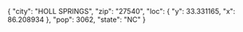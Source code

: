  {
        "city": "HOLL SPRINGS",
        "zip": "27540",
        "loc": {
            "y": 33.331165,
            "x": 86.208934
        },
        "pop": 3062,
        "state": "NC"
    }